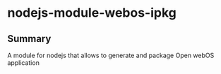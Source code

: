 nodejs-module-webos-ipkg
====================

Summary
-------
A module for nodejs that allows to generate and package Open webOS application
